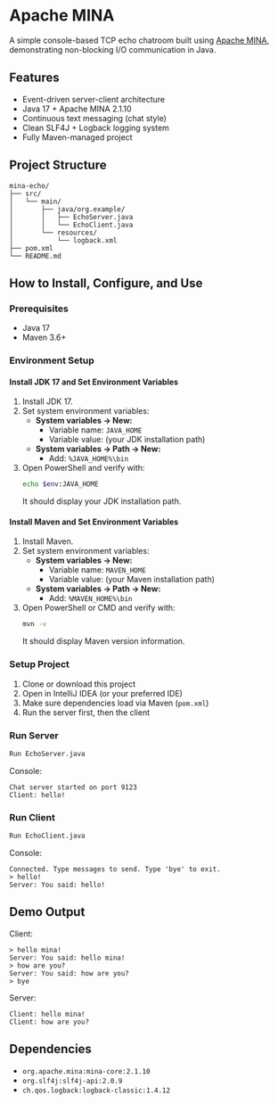 # Apache MINA 

A simple console-based TCP echo chatroom built using [Apache MINA](https://mina.apache.org/), demonstrating non-blocking I/O communication in Java.

## Features

- Event-driven server-client architecture
- Java 17 + Apache MINA 2.1.10
- Continuous text messaging (chat style)
- Clean SLF4J + Logback logging system
- Fully Maven-managed project

## Project Structure

```
mina-echo/
├── src/
│   └── main/
│       ├── java/org.example/
│       │   ├── EchoServer.java
│       │   └── EchoClient.java
│       └── resources/
│           └── logback.xml
├── pom.xml
└── README.md
```

## How to Install, Configure, and Use

### Prerequisites

- Java 17
- Maven 3.6+

### Environment Setup

#### Install JDK 17 and Set Environment Variables

1. Install JDK 17.
2. Set system environment variables:
   - **System variables → New:**
     - Variable name: `JAVA_HOME`
     - Variable value: (your JDK installation path)
   - **System variables → Path → New:**
     - Add: `%JAVA_HOME%\bin`
3. Open PowerShell and verify with:
   ```bash
   echo $env:JAVA_HOME
   ```
   It should display your JDK installation path.

#### Install Maven and Set Environment Variables

1. Install Maven.
2. Set system environment variables:
   - **System variables → New:**
     - Variable name: `MAVEN_HOME`
     - Variable value: (your Maven installation path)
   - **System variables → Path → New:**
     - Add: `%MAVEN_HOME%\bin`
3. Open PowerShell or CMD and verify with:
   ```bash
   mvn -v
   ```
   It should display Maven version information.

### Setup Project

1. Clone or download this project
2. Open in IntelliJ IDEA (or your preferred IDE)
3. Make sure dependencies load via Maven (`pom.xml`)
4. Run the server first, then the client

### Run Server

```bash
Run EchoServer.java
```

Console:
```
Chat server started on port 9123
Client: hello!
```

### Run Client

```bash
Run EchoClient.java
```

Console:
```
Connected. Type messages to send. Type 'bye' to exit.
> hello!
Server: You said: hello!
```

## Demo Output

Client:
```
> hello mina!
Server: You said: hello mina!
> how are you?
Server: You said: how are you?
> bye
```

Server:
```
Client: hello mina!
Client: how are you?
```

## Dependencies

- `org.apache.mina:mina-core:2.1.10`
- `org.slf4j:slf4j-api:2.0.9`
- `ch.qos.logback:logback-classic:1.4.12`